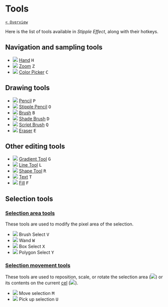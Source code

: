# Tools

[`< Overview`](./README.md)

Here is the list of tools available in *Stipple Effect*, along with their hotkeys.

## Navigation and sampling tools

* ![](https://raw.githubusercontent.com/jbunke/stipple-effect/master/res/icons/hand.png) [Hand](./hand.md) <kbd>H</kbd>
* ![](https://raw.githubusercontent.com/jbunke/stipple-effect/master/res/icons/zoom.png) [Zoom](./zoom.md) <kbd>Z</kbd>
* ![](https://raw.githubusercontent.com/jbunke/stipple-effect/master/res/icons/color_picker.png) [Color Picker](./color-picker.md) <kbd>C</kbd>

## Drawing tools

* ![](https://raw.githubusercontent.com/jbunke/stipple-effect/master/res/icons/pencil.png) [Pencil](./pencil.md) <kbd>P</kbd>
* ![](https://raw.githubusercontent.com/jbunke/stipple-effect/master/res/icons/stipple_pencil.png) [Stipple Pencil](./stipple-pencil.md) <kbd>O</kbd>
* ![](https://raw.githubusercontent.com/jbunke/stipple-effect/master/res/icons/brush.png) [Brush](./brush.md) <kbd>B</kbd>
* ![](https://raw.githubusercontent.com/jbunke/stipple-effect/master/res/icons/shade_brush.png) [Shade Brush](./shade-brush.md) <kbd>D</kbd>
* ![](https://raw.githubusercontent.com/jbunke/stipple-effect/master/res/icons/script_brush.png) [Script Brush](./script-brush.md) <kbd>Q</kbd>
* ![](https://raw.githubusercontent.com/jbunke/stipple-effect/master/res/icons/eraser.png) [Eraser](./eraser.md) <kbd>E</kbd>

## Other editing tools

* ![](https://raw.githubusercontent.com/jbunke/stipple-effect/master/res/icons/gradient_tool.png) [Gradient Tool](./gradient-tool.md) <kbd>G</kbd>
* ![](https://raw.githubusercontent.com/jbunke/stipple-effect/master/res/icons/line_tool.png) [Line Tool](./line-tool.md) <kbd>L</kbd>
* ![](https://raw.githubusercontent.com/jbunke/stipple-effect/master/res/icons/shape_tool.png) [Shape Tool](./shape-tool.md) <kbd>R</kbd>
* ![](https://raw.githubusercontent.com/jbunke/stipple-effect/master/res/icons/text_tool.png) [Text](./text-tool.md) <kbd>T</kbd>
* ![](https://raw.githubusercontent.com/jbunke/stipple-effect/master/res/icons/fill.png) [Fill](./fill-tool.md) <kbd>F</kbd>

## Selection tools

### [Selection area tools](./sel-area-tools.md)

These tools are used to modify the pixel area of the selection.

* ![](https://raw.githubusercontent.com/jbunke/stipple-effect/master/res/icons/brush_select.png) Brush Select <kbd>V</kbd>
* ![](https://raw.githubusercontent.com/jbunke/stipple-effect/master/res/icons/wand.png) Wand <kbd>W</kbd>
* ![](https://raw.githubusercontent.com/jbunke/stipple-effect/master/res/icons/box_select.png) Box Select <kbd>X</kbd>
* ![](https://raw.githubusercontent.com/jbunke/stipple-effect/master/res/icons/polygon_select.png) Polygon Select <kbd>Y</kbd>

### [Selection movement tools](./sel-move-tools.md)

These tools are used to reposition, scale, or rotate the selection area (![](https://raw.githubusercontent.com/jbunke/stipple-effect/master/res/icons/move_selection.png)) or its contents on the current [cel](scope.md/#cel) (![](https://raw.githubusercontent.com/jbunke/stipple-effect/master/res/icons/pick_up_selection.png)).

* ![](https://raw.githubusercontent.com/jbunke/stipple-effect/master/res/icons/move_selection.png) Move selection <kbd>M</kbd>
* ![](https://raw.githubusercontent.com/jbunke/stipple-effect/master/res/icons/pick_up_selection.png) Pick up selection <kbd>U</kbd>

